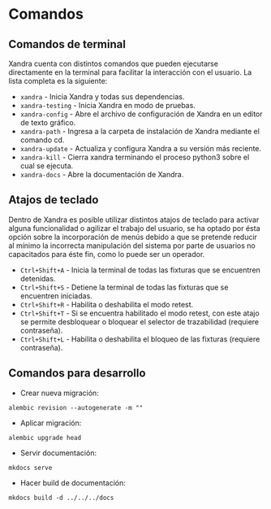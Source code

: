 # Comandos

## Comandos de terminal

Xandra cuenta con distintos comandos que pueden ejecutarse directamente en la terminal para facilitar la interacción con el usuario. La lista completa es la siguiente:

* `xandra` - Inicia Xandra y todas sus dependencias.
* `xandra-testing` - Inicia Xandra en modo de pruebas.
* `xandra-config` - Abre el archivo de configuración de Xandra en un editor de texto gráfico.
* `xandra-path` - Ingresa a la carpeta de instalación de Xandra mediante el comando cd.
* `xandra-update` - Actualiza y configura Xandra a su versión más reciente.
* `xandra-kill` - Cierra xandra terminando el proceso python3 sobre el cual se ejecuta.
* `xandra-docs` - Abre la documentación de Xandra.

## Atajos de teclado

Dentro de Xandra es posible utilizar distintos atajos de teclado para activar alguna funcionalidad o agilizar el trabajo del usuario, se ha optado por ésta opción sobre la incorporación de menús debido a que se pretende reducir al mínimo la incorrecta manipulación del sistema por parte de usuarios no capacitados para éste fin, como lo puede ser un operador.

* `Ctrl+Shift+A` - Inicia la terminal de todas las fixturas que se encuentren detenidas.
* `Ctrl+Shift+S` - Detiene la terminal de todas las fixturas que se encuentren iniciadas.
* `Ctrl+Shift+R` - Habilita o deshabilita el modo retest.
* `Ctrl+Shift+T` - Si se encuentra habilitado el modo retest, con este atajo se permite desbloquear o bloquear el selector de trazabilidad (requiere contraseña).
* `Ctrl+Shift+L` - Habilita o deshabilita el bloqueo de las fixturas (requiere contraseña).

## Comandos para desarrollo

* Crear nueva migración: 
``` shell
alembic revision --autogenerate -m ""
```

* Aplicar migración: 
``` shell
alembic upgrade head
```

* Servir documentación: 
``` shell
mkdocs serve 
```

* Hacer build de documentación: 
``` shell
mkdocs build -d ../../../docs  
```